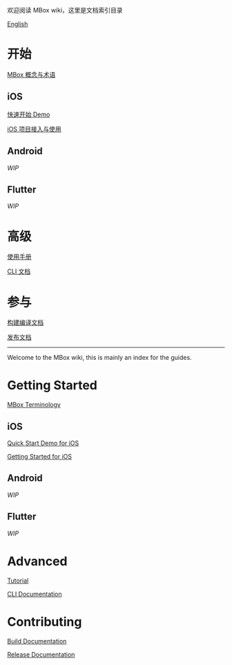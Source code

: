 欢迎阅读 MBox wiki，这里是文档索引目录

[English](Home#getting-started)

# 开始

[MBox 概念与术语](MBox-terminology-cn)

## iOS

[快速开始 Demo](Quick-Start-Demo-iOS-cn)

[iOS 项目接入与使用](Getting-Started-iOS-cn)

## Android

*WIP*

## Flutter

*WIP*

# 高级

[使用手册](Tutorial-cn)

[CLI 文档](CLI-documentation)

# 参与

[构建编译文档](Build)

[发布文档](Release)

---

Welcome to the MBox wiki, this is mainly an index for the guides.

# Getting Started

[MBox Terminology](MBox-terminology)

## iOS

[Quick Start Demo for iOS](Quick-Start-Demo-iOS)

[Getting Started for iOS](Getting-Started-iOS)

## Android

*WIP*

## Flutter

*WIP*

# Advanced

[Tutorial](Tutorial)

[CLI Documentation](CLI-documentation)

# Contributing

[Build Documentation](Build)

[Release Documentation](Release)



